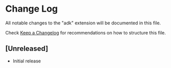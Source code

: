 # Change Log

All notable changes to the "adk" extension will be documented in this file.

Check [Keep a Changelog](http://keepachangelog.com/) for recommendations on how to structure this file.

## [Unreleased]

- Initial release
